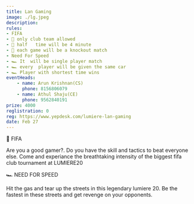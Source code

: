 ```yaml
---
title: Lan Gaming
image: ./lg.jpeg
description: 
rules: 
- FIFA
- 🥅 only club team allowed
- 🥅 half   time will be 4 minute
- 🥅 each game will be a knockout match
- Need For Speed
- 🏎 It  will be single player match
- 🏎 every  player will be given the same car
- 🏎 Player with shortest time wins
eventHeads:
    - name: Arun Krishnan(CS)
      phone: 8156806079
    - name: Athul Shaju(CE)
      phone: 9562840191
prize: 4000
reglistration: 0
reg: https://www.yepdesk.com/lumiere-lan-gaming
date: Feb 27
---
```

🥅 FIFA

Are you a good gamer?. Do you have the skill and tactics to beat  everyone else. Come and experiance the breathtaking intensity of the biggest fifa club tournament at LUMIERE20

🏎 NEED FOR SPEED

Hit the gas and tear up the streets in this legendary lumiere 20. Be the fastest in these streets and get revenge on your opponents. 
